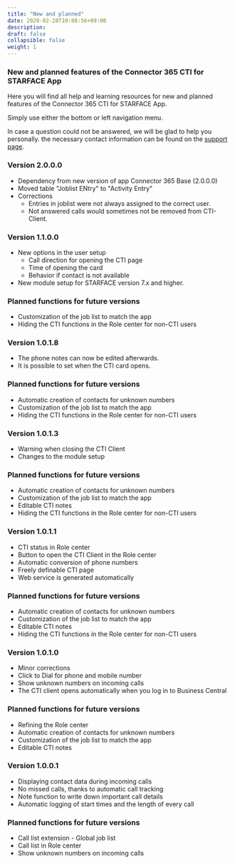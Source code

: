 ```yaml
---
title: "New and planned"
date: 2020-02-28T10:08:56+09:00
description: 
draft: false
collapsible: false
weight: 1
---
```

### New and planned features of the Connector 365 CTI for STARFACE App

Here you will find all help and learning resources for new and planned features of the Connector 365 CTI for STARFACE App.

Simply use either the bottom or left navigation menu.

In case a question could not be answered, we will be glad to help you personally. the necessary contact information can be found on the [support page](en-us/apps/cti-for-starface/help-support/).

### Version 2.0.0.0
- Dependency from new version of app Connector 365 Base (2.0.0.0)
- Moved table "Joblist ENtry" to "Activity Entry"
- Corrections
    - Entries in joblist were not always assigned to the correct user.
    - Not answered calls would sometimes not be removed from CTI-Client.

### Version 1.1.0.0
- New options in the user setup
  - Call direction for opening the CTI page
  - Time of opening the card
  - Behavior if contact is not available
- New module setup for STARFACE version 7.x and higher.

### Planned functions for future versions
- Customization of the job list to match the app
- Hiding the CTI functions in the Role center for non-CTI users

### Version 1.0.1.8
- The phone notes can now be edited afterwards.
- It is possible to set when the CTI card opens.

### Planned functions for future versions
- Automatic creation of contacts for unknown numbers
- Customization of the job list to match the app
- Hiding the CTI functions in the Role center for non-CTI users

### Version 1.0.1.3
- Warning when closing the CTI Client
- Changes to the module setup

### Planned functions for future versions
- Automatic creation of contacts for unknown numbers
- Customization of the job list to match the app
- Editable CTI notes
- Hiding the CTI functions in the Role center for non-CTI users

### Version 1.0.1.1
- CTI status in Role center
- Button to open the CTI Client in the Role center
- Automatic conversion of phone numbers
- Freely definable CTI page
- Web service is generated automatically

### Planned functions for future versions
- Automatic creation of contacts for unknown numbers
- Customization of the job list to match the app
- Editable CTI notes
- Hiding the CTI functions in the Role center for non-CTI users

### Version 1.0.1.0
- Minor corrections
- Click to Dial for phone and mobile number
- Show unknown numbers on incoming calls
- The CTI client opens automatically when you log in to Business Central

### Planned functions for future versions
- Refining the Role center
- Automatic creation of contacts for unknown numbers
- Customization of the job list to match the app
- Editable CTI notes

### Version 1.0.0.1
- Displaying contact data during incoming calls
- No missed calls, thanks to automatic call tracking
- Note function to write down important call details
- Automatic logging of start times and the length of every call

### Planned functions for future versions
- Call list extension - Global job list
- Call list in Role center
- Show unknown numbers on incoming calls
